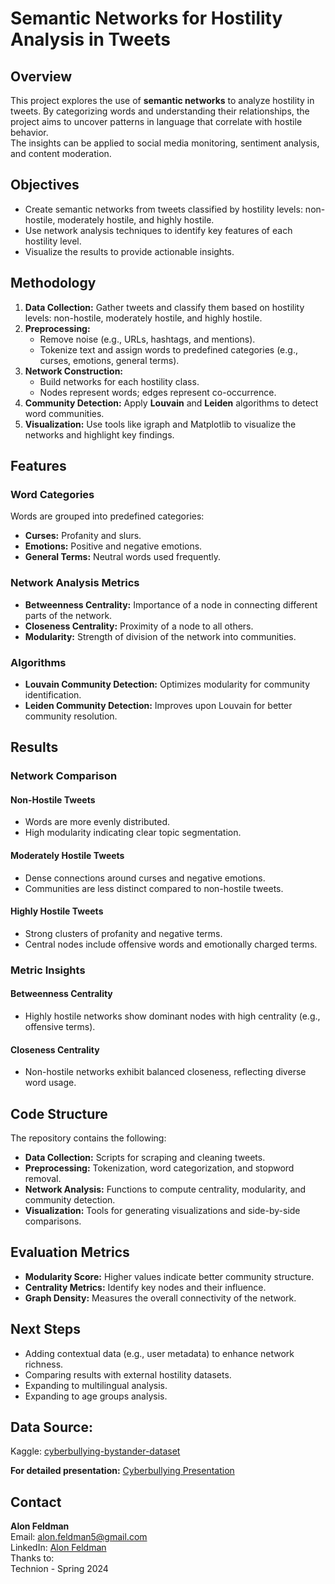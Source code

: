 # Semantic Networks for Hostility Analysis in Tweets

## Overview
This project explores the use of **semantic networks** to analyze hostility in tweets. 
By categorizing words and understanding their relationships, the project aims to uncover patterns in language that correlate with hostile behavior.  
The insights can be applied to social media monitoring, sentiment analysis, and content moderation.

## Objectives
- Create semantic networks from tweets classified by hostility levels: non-hostile, moderately hostile, and highly hostile.
- Use network analysis techniques to identify key features of each hostility level.
- Visualize the results to provide actionable insights.

## Methodology
1. **Data Collection:** Gather tweets and classify them based on hostility levels: non-hostile, moderately hostile, and highly hostile.
2. **Preprocessing:** 
   - Remove noise (e.g., URLs, hashtags, and mentions).
   - Tokenize text and assign words to predefined categories (e.g., curses, emotions, general terms).
3. **Network Construction:** 
   - Build networks for each hostility class.
   - Nodes represent words; edges represent co-occurrence.
4. **Community Detection:** Apply **Louvain** and **Leiden** algorithms to detect word communities.
5. **Visualization:** Use tools like igraph and Matplotlib to visualize the networks and highlight key findings.

## Features
### Word Categories
Words are grouped into predefined categories:
- **Curses:** Profanity and slurs.
- **Emotions:** Positive and negative emotions.
- **General Terms:** Neutral words used frequently.

### Network Analysis Metrics
- **Betweenness Centrality:** Importance of a node in connecting different parts of the network.
- **Closeness Centrality:** Proximity of a node to all others.
- **Modularity:** Strength of division of the network into communities.

### Algorithms
- **Louvain Community Detection:** Optimizes modularity for community identification.
- **Leiden Community Detection:** Improves upon Louvain for better community resolution.

## Results
### Network Comparison
#### Non-Hostile Tweets
- Words are more evenly distributed.
- High modularity indicating clear topic segmentation.

#### Moderately Hostile Tweets
- Dense connections around curses and negative emotions.
- Communities are less distinct compared to non-hostile tweets.

#### Highly Hostile Tweets
- Strong clusters of profanity and negative terms.
- Central nodes include offensive words and emotionally charged terms.

### Metric Insights
#### Betweenness Centrality
- Highly hostile networks show dominant nodes with high centrality (e.g., offensive terms).

#### Closeness Centrality
- Non-hostile networks exhibit balanced closeness, reflecting diverse word usage.


## Code Structure
The repository contains the following:
- **Data Collection:** Scripts for scraping and cleaning tweets.
- **Preprocessing:** Tokenization, word categorization, and stopword removal.
- **Network Analysis:** Functions to compute centrality, modularity, and community detection.
- **Visualization:** Tools for generating visualizations and side-by-side comparisons.

## Evaluation Metrics
- **Modularity Score:** Higher values indicate better community structure.
- **Centrality Metrics:** Identify key nodes and their influence.
- **Graph Density:** Measures the overall connectivity of the network.

## Next Steps
- Adding contextual data (e.g., user metadata) to enhance network richness.
- Comparing results with external hostility datasets.
- Expanding to multilingual analysis.
- Expanding to age groups analysis.


## Data Source:
Kaggle: [cyberbullying-bystander-dataset](https://www.kaggle.com/datasets/haifasaleh/cyberbullying-bystander-dataset-2023?select=202305_CYBERBYSTANDER+%28CYBY23%29+dataset.xlsx)

**For detailed presentation:**
[Cyberbullying Presentation](https://github.com/AlonFeldman15/Semantic-Network-Project/blob/main/Networks%20FP.pdf)

## Contact
**Alon Feldman**  
Email: alon.feldman5@gmail.com  
LinkedIn: [Alon Feldman](https://www.linkedin.com/in/alon-feldman5)  
Thanks to: []()  
Technion - Spring 2024
